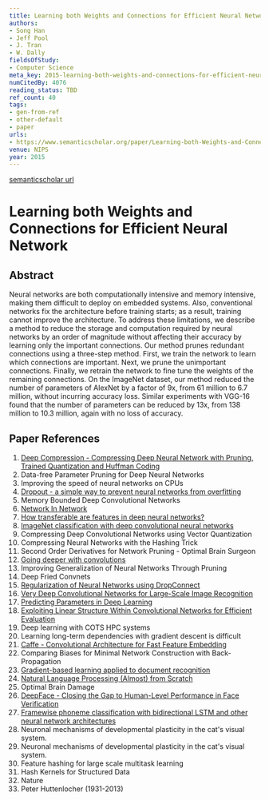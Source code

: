 ```yaml
---
title: Learning both Weights and Connections for Efficient Neural Network
authors:
- Song Han
- Jeff Pool
- J. Tran
- W. Dally
fieldsOfStudy:
- Computer Science
meta_key: 2015-learning-both-weights-and-connections-for-efficient-neural-network
numCitedBy: 4076
reading_status: TBD
ref_count: 40
tags:
- gen-from-ref
- other-default
- paper
urls:
- https://www.semanticscholar.org/paper/Learning-both-Weights-and-Connections-for-Efficient-Han-Pool/1ff9a37d766e3a4f39757f5e1b235a42dacf18ff?sort=total-citations
venue: NIPS
year: 2015
---
```


[semanticscholar url](https://www.semanticscholar.org/paper/Learning-both-Weights-and-Connections-for-Efficient-Han-Pool/1ff9a37d766e3a4f39757f5e1b235a42dacf18ff?sort=total-citations)

# Learning both Weights and Connections for Efficient Neural Network

## Abstract

Neural networks are both computationally intensive and memory intensive, making them difficult to deploy on embedded systems. Also, conventional networks fix the architecture before training starts; as a result, training cannot improve the architecture. To address these limitations, we describe a method to reduce the storage and computation required by neural networks by an order of magnitude without affecting their accuracy by learning only the important connections. Our method prunes redundant connections using a three-step method. First, we train the network to learn which connections are important. Next, we prune the unimportant connections. Finally, we retrain the network to fine tune the weights of the remaining connections. On the ImageNet dataset, our method reduced the number of parameters of AlexNet by a factor of 9x, from 61 million to 6.7 million, without incurring accuracy loss. Similar experiments with VGG-16 found that the number of parameters can be reduced by 13x, from 138 million to 10.3 million, again with no loss of accuracy.

## Paper References

1. [Deep Compression - Compressing Deep Neural Network with Pruning, Trained Quantization and Huffman Coding](2016-deep-compression-compressing-deep-neural-network-with-pruning-trained-quantization-and-huffman-coding.md)
2. Data-free Parameter Pruning for Deep Neural Networks
3. Improving the speed of neural networks on CPUs
4. [Dropout - a simple way to prevent neural networks from overfitting](2014-dropout-a-simple-way-to-prevent-neural-networks-from-overfitting.md)
5. Memory Bounded Deep Convolutional Networks
6. [Network In Network](2014-network-in-network.md)
7. [How transferable are features in deep neural networks?](2014-how-transferable-are-features-in-deep-neural-networks.md)
8. [ImageNet classification with deep convolutional neural networks](2012-imagenet-classification-with-deep-convolutional-neural-networks.md)
9. Compressing Deep Convolutional Networks using Vector Quantization
10. Compressing Neural Networks with the Hashing Trick
11. Second Order Derivatives for Network Pruning - Optimal Brain Surgeon
12. [Going deeper with convolutions](2015-going-deeper-with-convolutions.md)
13. Improving Generalization of Neural Networks Through Pruning
14. Deep Fried Convnets
15. [Regularization of Neural Networks using DropConnect](2013-regularization-of-neural-networks-using-dropconnect.md)
16. [Very Deep Convolutional Networks for Large-Scale Image Recognition](2015-very-deep-convolutional-networks-for-large-scale-image-recognition.md)
17. [Predicting Parameters in Deep Learning](2013-predicting-parameters-in-deep-learning.md)
18. [Exploiting Linear Structure Within Convolutional Networks for Efficient Evaluation](2014-exploiting-linear-structure-within-convolutional-networks-for-efficient-evaluation.md)
19. Deep learning with COTS HPC systems
20. Learning long-term dependencies with gradient descent is difficult
21. [Caffe - Convolutional Architecture for Fast Feature Embedding](2014-caffe-convolutional-architecture-for-fast-feature-embedding.md)
22. Comparing Biases for Minimal Network Construction with Back-Propagation
23. [Gradient-based learning applied to document recognition](1998-gradient-based-learning-applied-to-document-recognition.md)
24. [Natural Language Processing (Almost) from Scratch](2011-natural-language-processing-almost-from-scratch.md)
25. Optimal Brain Damage
26. [DeepFace - Closing the Gap to Human-Level Performance in Face Verification](2014-deepface-closing-the-gap-to-human-level-performance-in-face-verification.md)
27. [Framewise phoneme classification with bidirectional LSTM and other neural network architectures](2005-framewise-phoneme-classification-with-bidirectional-lstm-and-other-neural-network-architectures.md)
28. Neuronal mechanisms of developmental plasticity in the cat's visual system.
29. Neuronal mechanisms of developmental plasticity in the cat's visual system.
30. Feature hashing for large scale multitask learning
31. Hash Kernels for Structured Data
32. Nature
33. Peter Huttenlocher (1931-2013)
